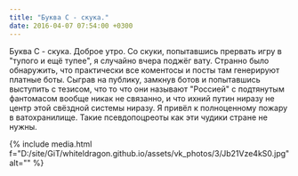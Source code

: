 ```yaml
---
title: "Буква С - скука."
date: 2016-04-07 07:54:00 +0300
---
```


Буква С - скука.
Доброе утро. Со скуки, попытавшись прервать игру в "тупого и ещё тупее", я случайно вчера поджёг вату. Странно было обнаружить, что практически все коментосы и посты там генерируют платные боты. Сыграв на публику, замкнув ботов и попытавшись выступить с тезисом, что то что они называют "Россией" с подтянутым фантомасом вообще никак не связанно, и что ихний путин ниразу не центр этой свёздной системы ниразу. Я привёл к полноценному пожару в ватохранилище. Такие псевдопоцреоты как эти чудики стране не нужны.

{% include media.html f="D:/site/GiT/whiteldragon.github.io/assets/vk_photos/3/Jb21Vze4kS0.jpg" alt="" %}
